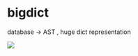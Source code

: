 # bigdict
database -> AST , huge dict representation

<img src="https://media.giphy.com/media/v1.Y2lkPTc5MGI3NjExMjAzZGI1ZmM5NWQxMTFhMjFjOTM5MDliYjZlMDE5MDZiOTc2YWNlMSZjdD1n/FrqU6wyZWRUQqpISRt/giphy.gif"/>
